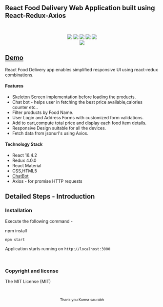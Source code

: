 ## React Food Delivery Web Application built using React-Redux-Axios
<br/>
<p align="center">
  <img src="https://img.shields.io/badge/react-16.4.2-orange.svg">
  <img src="https://img.shields.io/badge/redux-4.0.0-orange.svg">
  <img src="https://img.shields.io/github/last-commit/google/skia.svg">
  <img src="https://img.shields.io/badge/material%20react--lightgrey.svg">
  <img src="https://img.shields.io/badge/mit%20-license-brightgreen.svg">
  <br/>
  <img src="./foodDelivery.gif">
</p>

## [Demo](https://react-food-delivery.herokuapp.com/)

React Food Delivery app enables simplified responsive UI using react-redux combinations.


#### Features
- Skeleton Screen implementation before loading the products.
- Chat bot - helps user in fetching the best price available,calories counter etc..
- Filter products by Food Name.
- User Login and Address Forms with customized form validations.
- Add to cart,compute total price and display each food item details.
- Responsive Design suitable for all the devices.
- Fetch data from jsonurl's using Axios.

#### Technology Stack

- React 16.4.2
- Redux 4.0.0
- React Material
- CSS,HTML5
- [ChatBot](https://github.com/LucasBassetti/react-simple-chatbot)
- Axios - for promise HTTP requests

## Detailed Steps - Introduction

### Installation

Execute the following command -

npm install
```
npm start
```
Application starts running on `http://localhost:3000`

<br/>

### Copyright and license
The MIT License (MIT)


<br/>

<p align="center">
<sub>Thank you Kumsr saurabh</sub>
</p>
